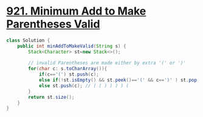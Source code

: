 # [**921. Minimum Add to Make Parentheses Valid**](https://leetcode.com/problems/minimum-add-to-make-parentheses-valid/)

```java
class Solution {
    public int minAddToMakeValid(String s) {
        Stack<Character> st=new Stack<>();
        
        // invalid Parentheses are made either by extra '(' or ')'
        for(char c: s.toCharArray()){
            if(c=='(') st.push(c);
            else if(!st.isEmpty() && st.peek()=='(' && c==')' ) st.pop();
            else st.push(c); // ( ( ) ) ) ) (
        }
        return st.size();
    }
}
```
